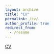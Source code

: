 ```yaml
---
layout: archive
title: "CV"
permalink: /cv/
author_profile: true
redirect_from:
  - /resume
---
```


[CV](https://qiu-hongxiang-david.github.io/files/CV.pdf)
